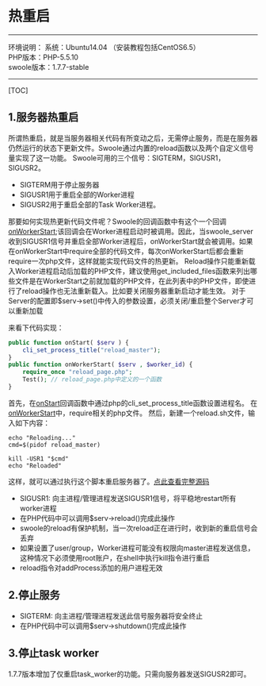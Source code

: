 # 热重启

---

环境说明：
系统：Ubuntu14.04 （安装教程包括CentOS6.5）<br>
PHP版本：PHP-5.5.10<br>
swoole版本：1.7.7-stable<br>

---

[TOC]

## **1.服务器热重启**
所谓热重启，就是当服务器相关代码有所变动之后，无需停止服务，而是在服务器仍然运行的状态下更新文件。Swoole通过内置的reload函数以及两个自定义信号量实现了这一功能。
Swoole可用的三个信号：SIGTERM，SIGUSR1，SIGUSR2。

* SIGTERM用于停止服务器
* SIGUSR1用于重启全部的Worker进程
* SIGUSR2用于重启全部的Task Worker进程。

那要如何实现热更新代码文件呢？Swoole的回调函数中有这个一个回调[onWorkerStart](https://github.com/LinkedDestiny/swoole-doc/blob/master/doc/02.%E4%BA%8B%E4%BB%B6%E5%9B%9E%E8%B0%83%E5%87%BD%E6%95%B0.md#3onworkerstart);该回调会在Worker进程启动时被调用。因此，当swoole_server收到SIGUSR1信号并重启全部Worker进程后，onWorkerStart就会被调用。如果在onWorkerStart中require全部的代码文件，每次onWorkerStart后都会重新require一次php文件，这样就能实现代码文件的热更新。
Reload操作只能重新载入Worker进程启动后加载的PHP文件，建议使用get_included_files函数来列出哪些文件是在WorkerStart之前就加载的PHP文件，在此列表中的PHP文件，即使进行了reload操作也无法重新载入。比如要关闭服务器重新启动才能生效。
对于Server的配置即$serv->set()中传入的参数设置，必须关闭/重启整个Server才可以重新加载


来看下代码实现：
```php
public function onStart( $serv ) {
    cli_set_process_title("reload_master");
}
public function onWorkerStart( $serv , $worker_id) {
    require_once "reload_page.php";
    Test(); // reload_page.php中定义的一个函数
}
```
首先，在[onStart](https://github.com/LinkedDestiny/swoole-doc/blob/master/doc/02.%E4%BA%8B%E4%BB%B6%E5%9B%9E%E8%B0%83%E5%87%BD%E6%95%B0.md#2onstart)回调函数中通过php的cli_set_process_title函数设置进程名。
在[onWorkerStart](https://github.com/LinkedDestiny/swoole-doc/blob/master/doc/02.%E4%BA%8B%E4%BB%B6%E5%9B%9E%E8%B0%83%E5%87%BD%E6%95%B0.md#3onworkerstart)中，require相关的php文件。
然后，新建一个reload.sh文件，输入如下内容：
```shell
echo "Reloading..."
cmd=$(pidof reload_master)

kill -USR1 "$cmd"
echo "Reloaded"
```
这样，就可以通过执行这个脚本重启服务器了。[点此查看完整源码](https://github.com/LinkedDestiny/swoole-doc/tree/master/src/04/reload)

* SIGUSR1: 向主进程/管理进程发送SIGUSR1信号，将平稳地restart所有worker进程
* 在PHP代码中可以调用$serv->reload()完成此操作
* swoole的reload有保护机制，当一次reload正在进行时，收到新的重启信号会丢弃
* 如果设置了user/group，Worker进程可能没有权限向master进程发送信息，这种情况下必须使用root账户，在shell中执行kill指令进行重启
* reload指令对addProcess添加的用户进程无效

## **2.停止服务**
* SIGTERM: 向主进程/管理进程发送此信号服务器将安全终止
* 在PHP代码中可以调用$serv->shutdown()完成此操作

## **3.停止task worker**
1.7.7版本增加了仅重启task_worker的功能。只需向服务器发送SIGUSR2即可。

